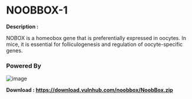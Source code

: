 # NOOBBOX-1
<b>Description :</b>

NOBOX is a homeobox gene that is preferentially expressed in oocytes. In mice, it is essential for folliculogenesis and regulation of oocyte-specific genes.

<h3>Powered By</h3> 

![image](https://github.com/HackWithSumit/NOOBBOX-1/assets/120317751/bf18099f-aa0f-4288-a68c-28d45666332d)

<b> Download : https://download.vulnhub.com/noobbox/NoobBox.zip </b>


